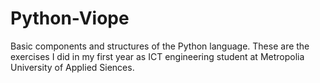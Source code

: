 # Python-Viope
Basic components and structures of the Python language. 
These are the exercises I did in my first year as ICT engineering student at Metropolia University of Applied Siences. 
